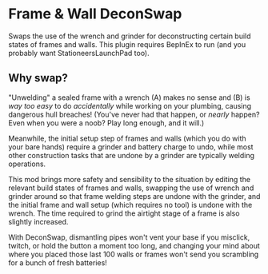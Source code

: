 # Frame & Wall DeconSwap

Swaps the use of the wrench and grinder for deconstructing certain build states of frames and walls. This plugin requires BepInEx to run (and you probably want StationeersLaunchPad too).

## Why swap?

"Unwelding" a sealed frame with a wrench (A) makes no sense and (B) is _way too easy_ to do _accidentally_ while working on your plumbing, causing dangerous hull breaches! (You've never had that happen, or _nearly_ happen? Even when you were a noob? Play long enough, and it will.)

Meanwhile, the initial setup step of frames and walls (which you do with your bare hands) require a grinder and battery charge to undo, while most other construction tasks that are undone by a grinder are typically welding operations.

This mod brings more safety and sensibility to the situation by editing the relevant build states of frames and walls, swapping the use of wrench and grinder around so that frame welding steps are undone with the grinder, and the initial frame and wall setup (which requires no tool) is undone with the wrench. The time required to grind the airtight stage of a frame is also slightly increased.

With DeconSwap, dismantling pipes won't vent your base if you misclick, twitch, or hold the button a moment too long, and changing your mind about where you placed those last 100 walls or frames won't send you scrambling for a bunch of fresh batteries!
